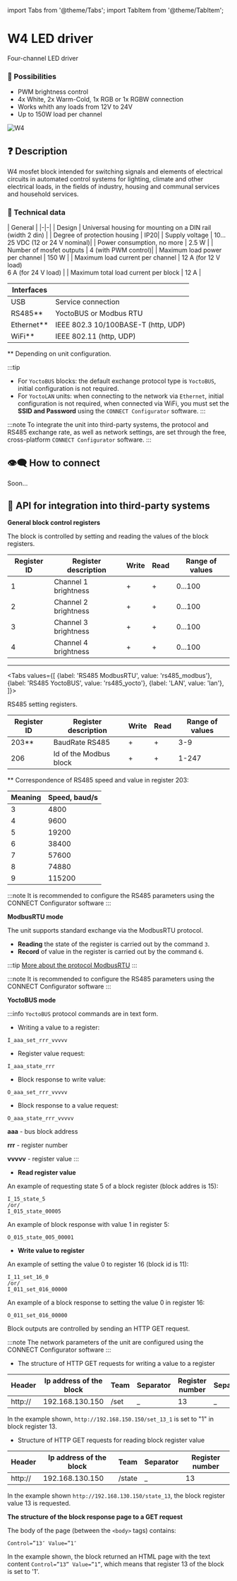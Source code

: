 import Tabs from '@theme/Tabs';
import TabItem from '@theme/TabItem';

# W4 LED driver

Four-channel LED driver

### 💎 Possibilities
- PWM brightness control
- 4x White, 2x Warm-Cold, 1x RGB or 1x RGBW connection
- Works whith any loads from 12V to 24V
- Up to 150W load per channel

![W4](/img/blocks_photo/W4_L.jpg)

## ❓ Description
W4 mosfet block intended for switching signals and elements of electrical circuits in automated control systems for lighting, climate and other electrical loads, in the fields of industry, housing and communal services and household services.

### 🔧 Technical data
| General |
|-|-|
| Design | Universal housing for mounting on a DIN rail (width 2 din) |
| Degree of protection housing | IP20|
| Supply voltage | 10…25 VDC (12 or 24 V nominal)|
| Power consumption, no more | 2.5 W |
| Number of mosfet outputs | 4 (with PWM control)|
| Maximum load power per channel | 150 W |
| Maximum load current per channel | 12 A (for 12 V load) <br/> 6 A (for 24 V load) |
| Maximum total load current per block | 12 A |

| Interfaces | |
|-|-|
|USB | Service connection|
|RS485** | YoctoBUS or Modbus RTU |
|Ethernet**| IEEE 802.3 10/100BASE-T (http, UDP)|
|WiFi**| IEEE 802.11 (http, UDP) |
** Depending on unit configuration.

:::tip
- For `YoctoBUS` blocks: the default exchange protocol type is `YoctoBUS`, initial configuration is not required.
- For `YoctoLAN` units: when connecting to the network via `Ethernet`, initial configuration is not required, when connected via WiFi, you must set the **SSID and Password** using the `CONNECT Configurator` software.
:::

:::note
To integrate the unit into third-party systems, the protocol and RS485 exchange rate, as well as network settings, are set through the free, cross-platform `CONNECT Configurator` software.
:::

## 👁‍🗨 How to connect

Soon...

## 🔌 API for integration into third-party systems

**General block control registers**

The block is controlled by setting and reading the values of the block registers.

| Register ID | Register description | Write | Read | Range of values |
|-|-|-|-|-|
| 1 | Channel 1 brightness | + | + | 0...100 |
| 2 | Channel 2 brightness | + | + | 0...100 |
| 3 | Channel 3 brightness | + | + | 0...100 |
| 4 | Channel 4 brightness | + | + | 0...100 |

---

<Tabs
  values={[
    {label: 'RS485 ModbusRTU', value: 'rs485_modbus'},
    {label: 'RS485 YoctoBUS', value: 'rs485_yocto'},
    {label: 'LAN', value: 'lan'},
  ]}>

<TabItem value="rs485_modbus">

RS485 setting registers.

| Register ID | Register description | Write | Read | Range of values |
|-|-|-|-|-|
| 203** | BaudRate RS485 | + | + | 3-9 |
| 206 | Id of the Modbus block | + | + | 1-247 |

** Correspondence of RS485 speed and value in register 203:

| Meaning | Speed, baud/s |
|-|-|
|3| 4800|
|4| 9600|
|5| 19200|
|6| 38400|
|7| 57600|
|8| 74880|
|9| 115200|

:::note
It is recommended to configure the RS485 parameters using the CONNECT Configurator software
:::

**ModbusRTU mode**

The unit supports standard exchange via the ModbusRTU protocol.

- **Reading** the state of the register is carried out by the command `3`.
- **Record** of value in the register is carried out by the command `6`.

:::tip
[More about the protocol ModbusRTU](https://wikipedia.org/wiki/Modbus)
:::

</TabItem>

<TabItem value="rs485_yocto">

:::note
It is recommended to configure the RS485 parameters using the CONNECT Configurator software
:::

**YoctoBUS mode**

:::info
`YoctoBUS` protocol commands are in text form.

- Writing a value to a register:
```
I_aaa_set_rrr_vvvvv
``` 
- Register value request:
```
I_aaa_state_rrr
```
- Block response to write value:
```
O_aaa_set_rrr_vvvvv
```
- Block response to a value request:
```
O_aaa_state_rrr_vvvvv
``` 

**aaa** - bus block address

**rrr** - register number

**vvvvv** - register value
:::

- **Read register value**

An example of requesting state 5 of a block register (block addres is 15):

```
I_15_state_5
/or/
I_015_state_00005
```

An example of block response with value 1 in register 5:
```
O_015_state_005_00001
```

- **Write value to register**

An example of setting the value 0 to register 16 (block id is 11):
```
I_11_set_16_0
/or/
I_011_set_016_00000
```

An example of a block response to setting the value 0 in register 16:
```
O_011_set_016_00000
```


</TabItem>
  
<TabItem value="lan">
    
Block outputs are controlled by sending an HTTP GET request.

:::note
The network parameters of the unit are configured using the CONNECT Configurator software
:::

- The structure of HTTP GET requests for writing a value to a register

|Header |Ip address of the block| Team | Separator |Register number | Separator | Value|
|-|-|-|-|-|-|-|
|http:// |192.168.130.150| /set| _ |13| _| 1|
In the example shown, `http://192.168.150.150/set_13_1` is set to "1" in block register 13.

- Structure of HTTP GET requests for reading block register value

|Header |Ip address of the block| Team | Separator |Register number |
|-|-|-|-|-|
|http:// |192.168.130.150| /state |_ |13|
In the example shown `http://192.168.130.150/state_13`, the block register value 13 is requested.

**The structure of the block response page to a GET request**

The body of the page (between the `<body>` tags) contains:
```
Control=”13″ Value=”1″
```
In the example shown, the block returned an HTML page with the text content `Control=”13” Value=”1”`, which means that register 13 of the block is set to '1'.

</TabItem>
</Tabs>

